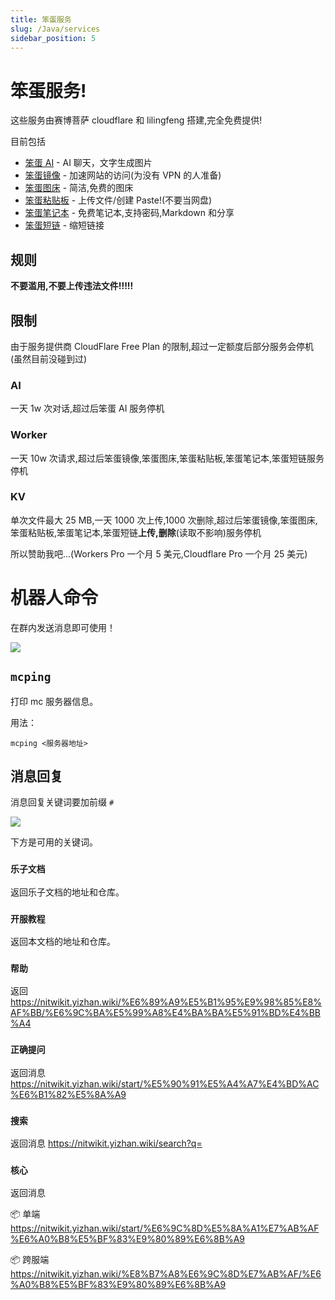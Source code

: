 ```yaml
---
title: 笨蛋服务
slug: /Java/services
sidebar_position: 5
---
```


# 笨蛋服务!

这些服务由赛博菩萨 cloudflare 和 lilingfeng 搭建,完全免费提供!

目前包括

- [笨蛋 AI](https://ai.yizhan.wiki) - AI 聊天，文字生成图片
- [笨蛋镜像](https://mirror.yizhan.wiki) - 加速网站的访问(为没有 VPN 的人准备)
- [笨蛋图床](https://image.yizhan.wiki) - 简洁,免费的图床
- [笨蛋粘贴板](https://paste.yizhan.wiki) - 上传文件/创建 Paste!(不要当网盘)
- [笨蛋笔记本](https://notepad.yizhan.wiki) - 免费笔记本,支持密码,Markdown 和分享
- [笨蛋短链](https://imc.rip) - 缩短链接

## 规则

**不要滥用,不要上传违法文件!!!!!**

## 限制

由于服务提供商 CloudFlare Free Plan 的限制,超过一定额度后部分服务会停机(虽然目前没碰到过)

### AI

一天 1w 次对话,超过后笨蛋 AI 服务停机

### Worker

一天 10w 次请求,超过后笨蛋镜像,笨蛋图床,笨蛋粘贴板,笨蛋笔记本,笨蛋短链服务停机

### KV

单次文件最大 25 MB,一天 1000 次上传,1000 次删除,超过后笨蛋镜像,笨蛋图床,笨蛋粘贴板,笨蛋笔记本,笨蛋短链**上传,删除**(读取不影响)服务停机

所以赞助我吧...(Workers Pro 一个月 5 美元,Cloudflare Pro 一个月 25 美元)

# 机器人命令

在群内发送消息即可使用！

![](_images/机器人命令/mcping.png)

## `mcping`

打印 mc 服务器信息。

用法：

```
mcping <服务器地址>
```

## 消息回复

消息回复关键词要加前缀 `#`

![](_images/机器人命令/lezi_wiki.png)

下方是可用的关键词。

### `乐子文档`

返回乐子文档的地址和仓库。

### `开服教程`

返回本文档的地址和仓库。

### `帮助`

返回 https://nitwikit.yizhan.wiki/%E6%89%A9%E5%B1%95%E9%98%85%E8%AF%BB/%E6%9C%BA%E5%99%A8%E4%BA%BA%E5%91%BD%E4%BB%A4

### `正确提问`

返回消息 https://nitwikit.yizhan.wiki/start/%E5%90%91%E5%A4%A7%E4%BD%AC%E6%B1%82%E5%8A%A9

### `搜索`

返回消息 https://nitwikit.yizhan.wiki/search?q=

### `核心`

返回消息

📦 单端 https://nitwikit.yizhan.wiki/start/%E6%9C%8D%E5%8A%A1%E7%AB%AF%E6%A0%B8%E5%BF%83%E9%80%89%E6%8B%A9

📦 跨服端 https://nitwikit.yizhan.wiki/%E8%B7%A8%E6%9C%8D%E7%AB%AF/%E6%A0%B8%E5%BF%83%E9%80%89%E6%8B%A9
